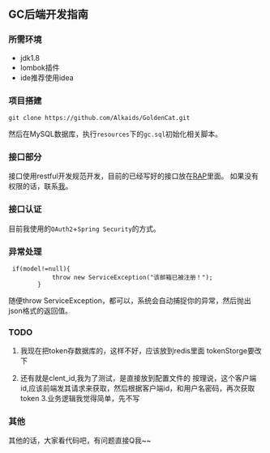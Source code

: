 ## GC后端开发指南
### 所需环境
* jdk1.8
* lombok插件
* ide推荐使用idea
### 项目搭建
```
git clone https://github.com/Alkaids/GoldenCat.git
```
然后在MySQL数据库，执行`resources`下的`gc.sql`初始化相关脚本。

### 接口部分
接口使用restful开发规范开发，目前的已经写好的接口放在[RAP][1]里面。
如果没有权限的话，联系[我][2]。
### 接口认证
目前我使用的`OAuth2`+`Spring Security`的方式。
### 异常处理
```
 if(model!=null){
            throw new ServiceException("该邮箱已被注册！");
        }
```
随便throw ServiceException，都可以，系统会自动捕捉你的异常，然后抛出json格式的返回值。
### TODO
1. 我现在把token存数据库的，这样不好，应该放到redis里面
tokenStorge要改下

2. 还有就是clent_id,我为了测试，是直接放到配置文件的
按理说，这个客户端id,应该前端发其请求来获取，然后根据客户端id，和用户名密码，再次获取token
3.业务逻辑我觉得简单，先不写
### 其他
其他的话，大家看代码吧，有问题直接Q我~~

  [1]: http://rap2.taobao.org/repository/editor?id=16664
  [2]: https://github.com/LeonGravel
